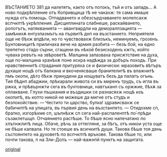 ﻿ВЪСТАНИЕТО
381
да налетятъ, както отъ потокъ, тъй и отъ западъ... А ново подкрѣпление отъ Копривщица тѣ не чакахж: тя сама имаше нужда отъ помощь. Отпадването и обезсърдчаването молепсахж вспчкптѣ укрѣпления. Дисциплината слабнеше, раскайването, ропотътъ, натякванията — авангвардпи на деморалпзацията — замѣнихѫ ентузпазмътъ на първитѣ днп на възстанието. Неприятеля още не бѣхж впдѣли, но го чувствовахж близъкъ, неминуемъ, грозенъ. Бунтовницитѣ приличаха вече на армия разбита — безъ бой, на едно трепетно стадо сърни, сгащени въ нѣкой безисходенъ кжтъ, който чуваха ревътъ на звѣроветѣ. Малцина запазваха присжтствие на духа, още по́-малцина хранѣхѫ поне искра надѣжда за добъръ походъ. При нравственнитѣ страдания притуряха се и физически: мразовитъ вѣтъръ духаше нощѣ отъ балкана и вкоченясваше бранителитѣ въ влажнитѣ пмъ окопи, дѣто бѣхж принудени да нощуватъ безъ да палатъ огънь. Тия бѣднп абаджии, прѣкарали живота си въ миренъ трудъ, съ игла въ ржка, и прѣвърнжти сега въ бунтовници, навтъканп съ оржжие, бѣхѫ за оплакване. Глухи пъшкания и въздишки се разнасяхж нощѣ изъ окопитѣ, въ копто никой не можеше да мигне отъ студъ и безпокойствие.
— Честито ти царство, булка! здрависвахж се бабичкптѣ на улицата, въ първия день на възстанпето.
— Отидохме сп, братко, изгорѣхме сп, шъпнѣхж сп сега най-распаленптѣ по́-прѣди съзаклетшщп.
Отчаянието растѣше. То бѣше ясно напечатано по хлътнжлитѣ лица. Обаче, рѣчь за оттегляне, за бѣгъ, отъ никои уста още не бѣше капвала. Но тя стоеше въ всичкитѣ души.
Такова бѣше тоя день състоянпето на духоветѣ по вспчкптѣ връхове. Такова бѣше то, или почти такова, п на Зли-Долъ — най-важнпй пунктъ на защитата.

[original](images/424.jpg)